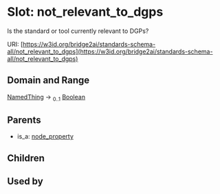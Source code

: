 
# Slot: not_relevant_to_dgps


Is the standard or tool currently relevant to DGPs?

URI: [https://w3id.org/bridge2ai/standards-schema-all/not_relevant_to_dgps](https://w3id.org/bridge2ai/standards-schema-all/not_relevant_to_dgps)


## Domain and Range

[NamedThing](NamedThing.md) &#8594;  <sub>0..1</sub> [Boolean](types/Boolean.md)

## Parents

 *  is_a: [node_property](node_property.md)

## Children


## Used by

